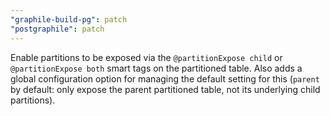 ```yaml
---
"graphile-build-pg": patch
"postgraphile": patch
---
```


Enable partitions to be exposed via the `@partitionExpose child` or
`@partitionExpose both` smart tags on the partitioned table. Also adds a global
configuration option for managing the default setting for this (`parent` by
default: only expose the parent partitioned table, not its underlying child
partitions).
